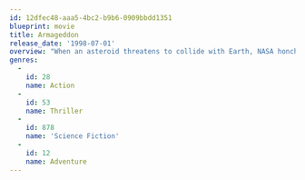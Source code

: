 ```yaml
---
id: 12dfec48-aaa5-4bc2-b9b6-0909bbdd1351
blueprint: movie
title: Armageddon
release_date: '1998-07-01'
overview: "When an asteroid threatens to collide with Earth, NASA honcho Dan Truman determines the only way to stop it is to drill into its surface and detonate a nuclear bomb. This leads him to renowned driller Harry Stamper, who agrees to helm the dangerous space mission provided he can bring along his own hotshot crew. Among them is the cocksure A.J. who Harry thinks isn't good enough for his daughter, until the mission proves otherwise."
genres:
  -
    id: 28
    name: Action
  -
    id: 53
    name: Thriller
  -
    id: 878
    name: 'Science Fiction'
  -
    id: 12
    name: Adventure
---
```

